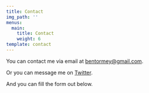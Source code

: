 ```yaml
---
title: Contact
img_path: ''
menus:
  main:
    title: Contact
    weight: 6
template: contact
---
```

You can contact me via email at [bentormey@gmail.com](mailto:bentormey@gmail.com).

Or you can message me on [Twitter](https://twitter.com/BenTormey).

And you can fill the form out below.
